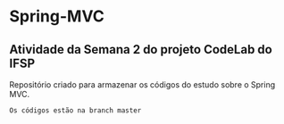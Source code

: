 # Spring-MVC

## Atividade da Semana 2 do projeto CodeLab do IFSP

Repositório criado para armazenar os códigos do estudo sobre o Spring MVC.

`Os códigos estão na branch master` 

